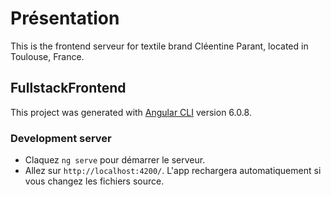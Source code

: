 # Présentation
This is the frontend serveur for textile brand Cléentine Parant, located in Toulouse, France.

## FullstackFrontend

This project was generated with [Angular CLI](https://github.com/angular/angular-cli) version 6.0.8.

### Development server

- Claquez `ng serve` pour démarrer le serveur. 
- Allez sur  `http://localhost:4200/`. L'app rechargera automatiquement si vous changez les fichiers source.
